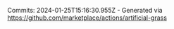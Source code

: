 Commits: 2024-01-25T15:16:30.955Z - Generated via https://github.com/marketplace/actions/artificial-grass
<br>
